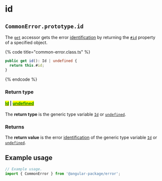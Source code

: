 # id

## `CommonError.prototype.id`

The [`get`](https://developer.mozilla.org/en-US/docs/Web/JavaScript/Reference/Functions/get) accessor gets the error [identification](../../../getting-started/basic-concepts.md#identification) by returning the [`#id`](../../properties/instance/id.md) property of a specified object.

{% code title="common-error.class.ts" %}
```typescript
public get id(): Id | undefined {
  return this.#id;
}
```
{% endcode %}

### Return type

#### <mark style="color:green;"></mark>[<mark style="color:green;">Id</mark>](../../generic-type-variables.md#wrap-opening) | [<mark style="color:green;">undefined</mark>](https://developer.mozilla.org/en-US/docs/Web/JavaScript/Reference/Global\_Objects/undefined)<mark style="color:green;"></mark>

The **return type** is the generic type variable [`Id`](../../generic-type-variables.md#wrap-opening) or [`undefined`](https://www.typescriptlang.org/docs/handbook/basic-types.html#null-and-undefined).

### Returns

The **return value** is the error [identification](../../../getting-started/basic-concepts.md#identification) of the generic type variable [`Id`](../../generic-type-variables.md#wrap-opening) or [`undefined`](https://developer.mozilla.org/en-US/docs/Web/JavaScript/Reference/Global\_Objects/undefined).

## Example usage

```typescript
// Example usage.
import { CommonError } from '@angular-package/error';


```


